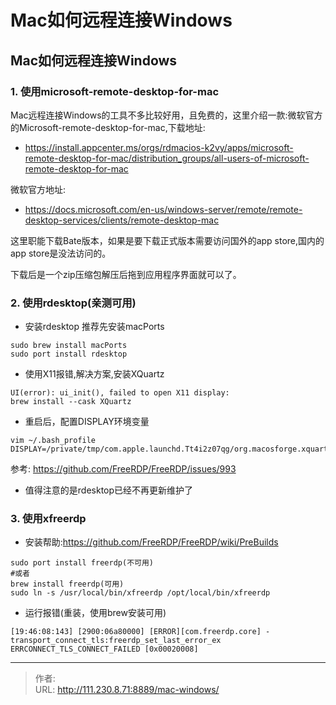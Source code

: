 # Mac如何远程连接Windows


<!--more-->
## Mac如何远程连接Windows
### 1. 使用microsoft-remote-desktop-for-mac
Mac远程连接Windows的工具不多比较好用，且免费的，这里介绍一款:微软官方的Microsoft-remote-desktop-for-mac,下载地址:
- https://install.appcenter.ms/orgs/rdmacios-k2vy/apps/microsoft-remote-desktop-for-mac/distribution_groups/all-users-of-microsoft-remote-desktop-for-mac

微软官方地址:
- https://docs.microsoft.com/en-us/windows-server/remote/remote-desktop-services/clients/remote-desktop-mac

这里职能下载Bate版本，如果是要下载正式版本需要访问国外的app store,国内的app store是没法访问的。

下载后是一个zip压缩包解压后拖到应用程序界面就可以了。

### 2. 使用rdesktop(亲测可用)
- 安装rdesktop 推荐先安装macPorts
```
sudo brew install macPorts
sudo port install rdesktop
```

- 使用X11报错,解决方案,安装XQuartz
```
UI(error): ui_init(), failed to open X11 display:
brew install --cask XQuartz
```
- 重启后，配置DISPLAY环境变量
```
vim ~/.bash_profile
DISPLAY=/private/tmp/com.apple.launchd.Tt4i2z07qg/org.macosforge.xquartz:0
```
参考: https://github.com/FreeRDP/FreeRDP/issues/993

- 值得注意的是rdesktop已经不再更新维护了

### 3. 使用xfreerdp
- 安装帮助:https://github.com/FreeRDP/FreeRDP/wiki/PreBuilds
```
sudo port install freerdp(不可用)
#或者
brew install freerdp(可用)
sudo ln -s /usr/local/bin/xfreerdp /opt/local/bin/xfreerdp
```
- 运行报错(重装，使用brew安装可用)
```
[19:46:08:143] [2900:06a80000] [ERROR][com.freerdp.core] - transport_connect_tls:freerdp_set_last_error_ex ERRCONNECT_TLS_CONNECT_FAILED [0x00020008]
```


---

> 作者:   
> URL: http://111.230.8.71:8889/mac-windows/  

